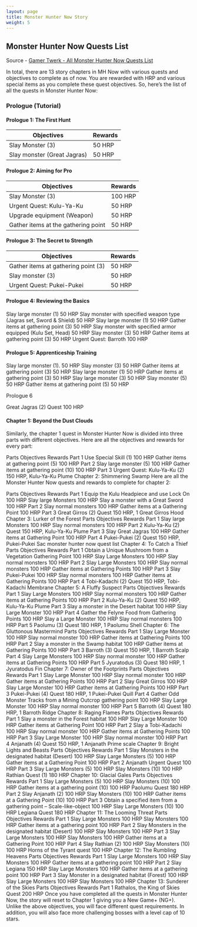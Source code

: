 ```yaml
---
layout: page
title: Monster Hunter Now Story
weight: 5
---
```


## Monster Hunter Now Quests List

Source - [Gamer Twerk - All Monster Hunter Now Quests List](https://gamertweak.com/monster-hunter-now-quests-list/)

In total, there are 13 story chapters in MH Now with various quests and objectives to complete as of now. You are rewarded with HRP and various special items as you complete these quest objectives. So, here’s the list of all the quests in Monster Hunter Now:

### Prologue (Tutorial)

#### Prologue 1: The First Hunt

| Objectives | Rewards |
| ---------- | ------- |
| Slay Monster (3) | 50 HRP |
| Slay monster (Great Jagras) | 50 HRP |

#### Prologue 2: Aiming for Pro

| Objectives | Rewards |
| ---------- | ------- |
| Slay Monster (3) | 100 HRP |
| Urgent Quest: Kulu-Ya-Ku | 50 HRP |
| Upgrade equipment (Weapon) | 50 HRP |
| Gather items at the gathering point | 50 HRP |

#### Prologue 3: The Secret to Strength

| Objectives | Rewards |
| ---------- | ------- |
| Gather items at gathering point (3) | 50 HRP |
| Slay monster (3) | 50 HRP |
| Urgent Quest: Pukei-Pukei | 50 HRP |

#### Prologue 4: Reviewing the Basics

Slay large monster (1)	50 HRP
Slay monster with specified weapon type (Jagras set, Sword & Shield)	50 HRP
Slay large monster (1)	50 HRP
Gather items at gathering point (3)	50 HRP
Slay monster with specified armor equipped (Kulu Set, Head)	50 HRP
Slay monster (3)	50 HRP
Gather items at gathering point (3)	50 HRP
Urgent Quest: Barroth	100 HRP

#### Prologue 5: Apprenticeship Training

Slay large monster (1).	50 HRP
Slay monster (3)	50 HRP
Gather items at gathering point (3)	50 HRP
Slay large monster (1)	50 HRP
Gather items at gathering point (3)	50 HRP
Slay large monster (3)	50 HRP
Slay monster (5)	50 HRP
Gather items at gathering point (5)	50 HRP

Prologue 6

Great Jagras (2) Quest	100 HRP

#### Chapter 1: Beyond the Dust Clouds

Similarly, the chapter 1 quest in Monster Hunter Now is divided into three parts with different objectives. Here are all the objectives and rewards for every part:


Parts	Objectives	Rewards
Part 1	Use Special Skill (1)	100 HRP
Gather items at gathering point (5)	100 HRP
Part 2	Slay large monster (5)	100 HRP
Gather items at gathering point (10)	100 HRP
Part 3	Urgent Quest: Kulu-Ya-Ku (2)	150 HRP, Kulu-Ya-Ku Plume
Chapter 2: Shimmering Swamp
Here are all the Monster Hunter Now quests and rewards to complete for chapter 2:

Parts	Objectives	Rewards
Part 1	Equip the Kulu Headpiece and use Lock On	100 HRP
Slay large Monsters	100 HRP
Slay a monster with a Great Sword	100 HRP
Part 2	Slay normal monsters	100 HRP
Gather items at a Gathering Point	100 HRP
Part 3	Great Girros (2) Quest	150 HRP, 1 Great Girros Hood
Chapter 3: Lurker of the Forest
Parts	Objectives	Rewards
Part 1	Slay large Monsters	100 HRP
Slay normal monsters	100 HRP
Part 2	Kulu-Ya-Ku (2) Quest	150 HRP, Kulu-Ya-Ku Plume
Part 3	Slay Great Jagras	100 HRP
Gather items at Gathering Point	100 HRP
Part 4	Pukei-Pukei (2) Quest	150 HRP, Pukei-Pukei Sac
monster hunter now quest list
Chapter 4: To Catch a Thief
Parts	Objectives	Rewards
Part 1	Obtain a Unique Mushroom from a Vegetation Gathering Point	100 HRP
Slay Large Monsters	100 HRP
Slay normal monsters	100 HRP
Part 2	Slay Large Monsters	100 HRP
Slay normal monsters	100 HRP
Gather items at Gathering Points	100 HRP
Part 3	Slay Pukei-Pukei	100 HRP
Slay normal monsters	100 HRP
Gather items at Gathering Points	100 HRP
Part 4	Tobi-Kadachi (2) Quest	150 HRP, Tobi-Kadachi Membrane
Chapter 5: A Fluffy Suspect
Parts	Objectives	Rewards
Part 1	Slay Large Monsters	100 HRP
Slay normal monsters	100 HRP
Gather items at Gathering Points	100 HRP
Part 2	Kulu-Ya-Ku (2) Quest	150 HRP, Kulu-Ya-Ku Plume
Part 3	Slay a monster in the Desert habitat	100 HRP
Slay Large Monster	100 HRP
Part 4	Gather the Felyne Food from Gathering Points	100 HRP
Slay a Large Monster	100 HRP
Slay normal monsters	100 HRP
Part 5	Paolumu (3) Quest	180 HRP, 1 Paolumu Shell
Chapter 6: The Gluttonous Mastermind
Parts	Objectives	Rewards
Part 1	Slay Large Monster	100 HRP
Slay normal monster	100 HRP
Gather items at Gathering Points	100 HRP
Part 2	Slay a monster in the Swamp habitat	100 HRP
Gather items at Gathering Points	100 HRP
Part 3	Barroth (3) Quest	150 HRP, 1 Barroth Scalp
Part 4	Slay Large Monsters	100 HRP
Slay normal monster	100 HRP
Gather items at Gathering Points	100 HRP
Part 5	Jyuratodus (3) Quest	180 HRP, 1 Jyuratodus Fin
Chapter 7: Owner of the Footprints
Parts	Objectives	Rewards
Part 1	Slay Large Monster	100 HRP
Slay normal monster	100 HRP
Gather items at Gathering Points	100 HRP
Part 2	Slay Great Girros	100 HRP
Slay Large Monster	100 HRP
Gather items at Gathering Points	100 HRP
Part 3	Pukei-Pukei (4) Quest	180 HRP, 1 Pukei-Pukei Quill
Part 4	Gather Odd Monster Tracks from a Mining Outcrop gathering point	100 HRP
Slay Large Monster	100 HRP
Slay normal monster	100 HRP
Part 5	Barroth (4) Quest	180 HRP, 1 Barroth Ridge
Chapter 8: Raging Flames
Parts	Objectives	Rewards
Part 1	Slay a monster in the Forest habitat	100 HRP
Slay Large Monster	100 HRP
Gather items at Gathering Point	100 HRP
Part 2	Slay a Tobi-Kadachi	100 HRP
Slay normal monster	100 HRP
Gather items at Gathering Points	100 HRP
Part 3	Slay Large Monster	100 HRP
Slay normal monster	100 HRP
Part 4	Anjanath (4) Quest	150 HRP, 1 Anjanath Prime scale
Chapter 9: Bright Lights and Beasts
Parts	Objectives	Rewards
Part 1	Slay Monsters in the designated habitat (Desert)	100 HRP
Slay Large Monsters (5)	100 HRP
Gather items at a Gathering Point	100 HRP
Part 2	Anjanath Urgent Quest	100 HRP
Part 3	Slay Large Monsters (5)	100 HRP
Slay Monsters (10)	100 HRP
Rathian Quest (1)	180 HRP
Chapter 10: Glacial Gales
Parts	Objectives	Rewards
Part 1	Slay Large Monsters (5)	100 HRP
Slay Monsters (10)	100 HRP
Gather items at a gathering point (10)	100 HRP
Paolumu Quest	180 HRP
Part 2	Slay Anjanath (2)	100 HRP
Slay Monsters (10)	100 HRP
Gather items at a Gathering Point (10)	100 HRP
Part 3	Obtain a specified item from a gathering point – Scale-like-object	100 HRP
Slay Large Monsters (10)	100 HRP
Legiana Quest	180 HRP
Chapter 11: The Looming Threat
Parts	Objectives	Rewards
Part 1	Slay Large Monsters	100 HRP
Slay Monsters	100 HRP
Gather items at a gathering point	100 HRP
Part 2	Slay Monsters in the designated habitat (Desert)	100 HRP
Slay Monsters	100 HRP
Part 3	Slay Large Monsters	100 HRP
Slay Monsters	100 HRP
Gather items at a Gathering Point	100 HRP
Part 4	Slay Rathian (2)	100 HRP
Slay Monsters (10)	100 HRP
Horns of the Tyrant quest	100 HRP
Chapter 12: The Rumbling Heavens
Parts	Objectives	Rewards
Part 1	Slay Large Monsters	100 HRP
Slay Monsters	100 HRP
Gather items at a gathering point	100 HRP
Part 2	Slay Legiana	150 HRP
Slay Large Monsters	100 HRP
Gather items at a gathering point	100 HRP
Part 3	Slay Monster in a designated habitat (Forest)	100 HRP
Slay Large Monsters	100 HRP
Slay Monsters	100 HRP
Chapter 13: Sunderer of the Skies
Parts	Objectives	Rewards
Part 1	Rathalos, the King of Skies Quest	200 HRP
Once you have completed all the quests in Monster Hunter Now, the story will reset to Chapter 1 giving you a New Game+ (NG+). Unlike the above objectives, you will face different quest requirements. In addition, you will also face more challenging bosses with a level cap of 10 stars.
